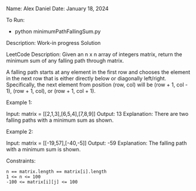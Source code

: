 Name: Alex Daniel
Date: January 18, 2024

To Run:
- python minimumPathFallingSum.py


Description:
Work-in progress Solution

LeetCode Description:
Given an n x n array of integers matrix, return the minimum sum of any falling path through matrix.

A falling path starts at any element in the first row and chooses the element in the next row that is either directly below or diagonally left/right. Specifically, the next element from position (row, col) will be (row + 1, col - 1), (row + 1, col), or (row + 1, col + 1).

 

Example 1:

Input: matrix = [[2,1,3],[6,5,4],[7,8,9]]
Output: 13
Explanation: There are two falling paths with a minimum sum as shown.

Example 2:

Input: matrix = [[-19,57],[-40,-5]]
Output: -59
Explanation: The falling path with a minimum sum is shown.

 

Constraints:

    n == matrix.length == matrix[i].length
    1 <= n <= 100
    -100 <= matrix[i][j] <= 100